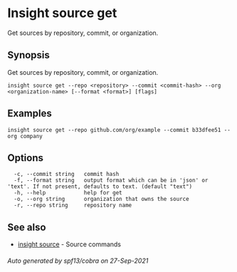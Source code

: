 # Insight source get

Get sources by repository, commit, or organization.

## <a id='synopsis'></a>Synopsis

Get sources by repository, commit, or organization.

```
insight source get --repo <repository> --commit <commit-hash> --org <organization-name> [--format <format>] [flags]
```

## <a id='examples'></a>Examples

```
insight source get --repo github.com/org/example --commit b33dfee51 --org company
```

## <a id='options'></a>Options

```
  -c, --commit string   commit hash
  -f, --format string   output format which can be in 'json' or 'text'. If not present, defaults to text. (default "text")
  -h, --help            help for get
  -o, --org string      organization that owns the source
  -r, --repo string     repository name
```

## <a id='see-also'></a>See also

* [insight source](insight_source.md)	 - Source commands

###### Auto generated by spf13/cobra on 27-Sep-2021

